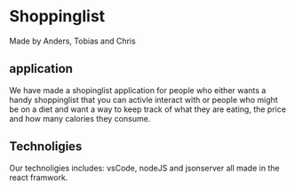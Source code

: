 # Shoppinglist

Made by Anders, Tobias and Chris


## application
We have made a shopinglist application for people who either wants a handy shoppinglist that you can activle interact with or people who might be on a diet and want a way to keep track of what they are eating, the price and how many calories they consume. 


## Technoligies
Our technoligies includes: vsCode, nodeJS and jsonserver all made in the react framwork. 
